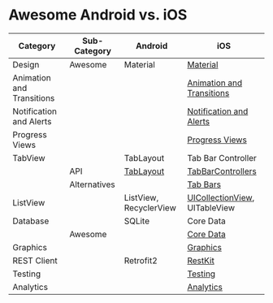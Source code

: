 # Awesome Android vs. iOS

| Category | Sub-Category | Android | iOS |
|-|-|-|-|
| Design | Awesome | Material | [Material](https://github.com/cjwirth/awesome-ios-ui#material-design) |
| Animation and Transitions | | | [Animation and Transitions](https://github.com/cjwirth/awesome-ios-ui#animations-and-transitions) |
| Notification and Alerts | | | [Notification and Alerts](https://github.com/cjwirth/awesome-ios-ui#notifications-and-alerts) |
| Progress Views | | | [Progress Views](https://github.com/cjwirth/awesome-ios-ui#progress-views) |
| TabView | | TabLayout | Tab Bar Controller |
|         | API | [TabLayout](https://developer.android.com/reference/android/support/design/widget/TabLayout.html) | [TabBarControllers](https://developer.apple.com/library/ios/documentation/WindowsViews/Conceptual/ViewControllerCatalog/Chapters/TabBarControllers.html) |
| | Alternatives | | [Tab Bars](https://github.com/cjwirth/awesome-ios-ui#tab-bars) |
| ListView | | ListView, RecyclerView | [UICollectionView](https://developer.apple.com/library/ios/documentation/UIKit/Reference/UICollectionView_class/), UITableView |
| Database | | SQLite | Core Data |
| | Awesome | | [Core Data](https://github.com/vsouza/awesome-ios#core-data)|
| Graphics | | | [Graphics](https://github.com/vsouza/awesome-ios#graphics)|
| REST Client | | Retrofit2 | [RestKit](https://github.com/RestKit/RestKit)|
| Testing | | | [Testing](https://github.com/vsouza/awesome-ios#testing) |
| Analytics | | | [Analytics](https://github.com/vsouza/awesome-ios#analytics) |
